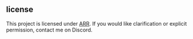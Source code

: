 ## license
This project is licensed under [ARR](LICENSE). If you would like clarification or explicit permission, contact me on Discord.

